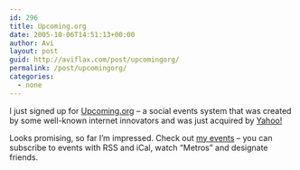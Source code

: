 ```yaml
---
id: 296
title: Upcoming.org
date: 2005-10-06T14:51:13+00:00
author: Avi
layout: post
guid: http://aviflax.com/post/upcomingorg/
permalink: /post/upcomingorg/
categories:
  - none
---
```

I just signed up for [Upcoming.org](http://upcoming.org/) &#8211; a social events system that was created by some well-known internet innovators and was just acquired by [Yahoo!](http://yahoo.com/)

Looks promising, so far I&#8217;m impressed. Check out [my events](http://upcoming.org/user/25633/) &#8211; you can subscribe to events with RSS and iCal, watch &#8220;Metros&#8221; and designate friends.